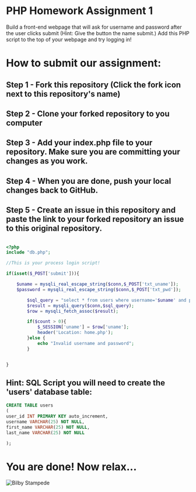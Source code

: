 # PHP Homework Assignment 1

Build a front-end webpage that will ask for username and password after the user clicks submit (Hint: Give the button the name submit.)
Add this PHP script to the top of your webpage and try logging in!

# How to submit our assignment:

## Step 1 - Fork this repository (Click the fork icon next to this repository's name)
## Step 2 - Clone your forked repository to you computer
## Step 3 - Add your index.php file to your repository. Make sure you are committing your changes as you work.
## Step 4 - When you are done, push your local changes back to GitHub.
## Step 5 - Create an issue in this repository and paste the link to your forked repository an issue to this original repository.

``` php

<?php
include "db.php";

//This is your process login script!

if(isset($_POST['submit'])){

    $uname = mysqli_real_escape_string($conn,$_POST['txt_uname']);
    $password = mysqli_real_escape_string($conn,$_POST['txt_pwd']);

        $sql_query = "select * from users where username='$uname' and password='$password'";
        $result = mysqli_query($conn,$sql_query);
        $row = mysqli_fetch_assoc($result);

        if($count > 0){
            $_SESSION['uname'] = $row['uname'];
            header('Location: home.php');
        }else {
            echo "Invalid username and password";
        }


}
```

## Hint: SQL Script you will need to create the 'users' database table:
```sql
CREATE TABLE users 
(
user_id INT PRIMARY KEY auto_increment,
username VARCHAR(25) NOT NULL,
first_name VARCHAR(25) NOT NULL,
last_name VARCHAR(25) NOT NULL

);
```

# You are done! Now relax...
![Bilby Stampede](https://media.giphy.com/media/5CGHc2q51s3AI/source.gif)
